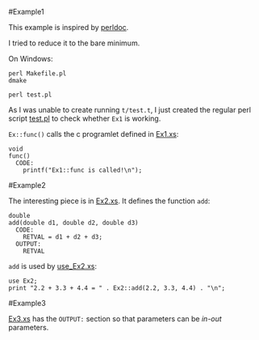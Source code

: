 #Example1

This example is inspired by [perldoc](http://perldoc.perl.org/perlxstut.html#EXAMPLE-1).

I tried to reduce it to the bare minimum.

On Windows:

    perl Makefile.pl
    dmake

    perl test.pl

As I was unable to create running `t/test.t`, I just created the regular perl script
[test.pl](https://raw.github.com/ReneNyffenegger/development_misc/master/perl/xs/Example1/test.pl) to check whether
`Ex1` is working.

`Ex::func()` calls the c programlet defined in [Ex1.xs](https://raw.github.com/ReneNyffenegger/development_misc/master/perl/xs/Example1/Ex1.xs):

    void
    func()
      CODE:
        printf("Ex1::func is called!\n");


#Example2

The interesting piece is in [Ex2.xs](https://raw.github.com/ReneNyffenegger/development_misc/master/perl/xs/Example2/Ex2.xs). It defines the function `add`: 

    double 
    add(double d1, double d2, double d3)
      CODE:
        RETVAL = d1 + d2 + d3;
      OUTPUT:
        RETVAL

`add` is used by [use_Ex2.xs](https://raw.github.com/ReneNyffenegger/development_misc/master/perl/xs/Example2/use_Ex2.xs):

    use Ex2;
    print "2.2 + 3.3 + 4.4 = " . Ex2::add(2.2, 3.3, 4.4) . "\n";

#Example3

[Ex3.xs](https://raw.github.com/ReneNyffenegger/development_misc/master/perl/xs/Example3/Ex3.xs) has the `OUTPUT:` section so that parameters can be *in-out* parameters.

